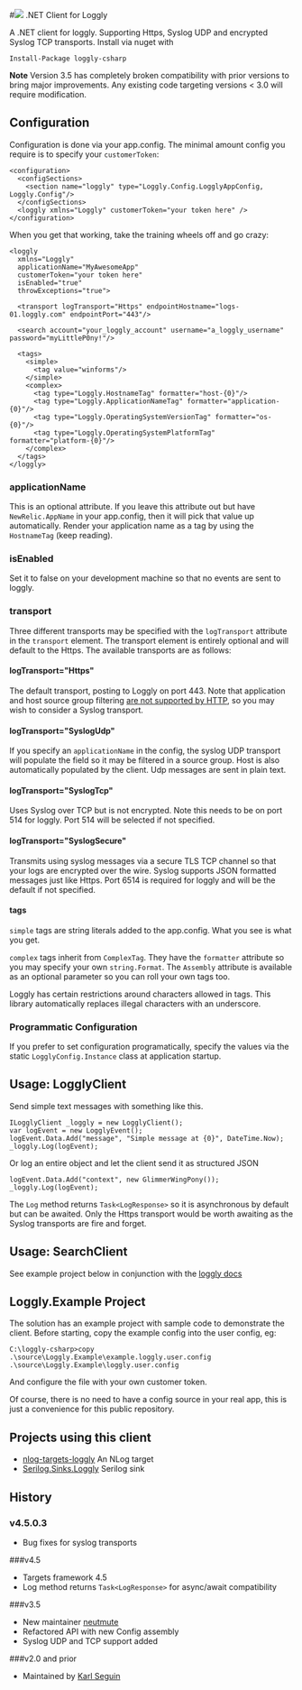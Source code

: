 #![](https://raw.githubusercontent.com/neutmute/loggly-csharp/master/SolutionItems/loggly.png) .NET Client for Loggly  

A .NET client for loggly. Supporting Https, Syslog UDP and encrypted Syslog TCP transports.
Install via nuget with

	Install-Package loggly-csharp

**Note** Version 3.5 has completely broken compatibility with prior versions to bring major improvements.
Any existing code targeting versions < 3.0 will require modification.

## Configuration
Configuration is done via your app.config. The minimal amount config you require is to specify your `customerToken`: 

	<configuration>
	  <configSections>
	    <section name="loggly" type="Loggly.Config.LogglyAppConfig, Loggly.Config"/>
	  </configSections>
	  <loggly xmlns="Loggly" customerToken="your token here" />
	</configuration>
 
When you get that working, take the training wheels off and go crazy:

	<loggly 
	  xmlns="Loggly" 
	  applicationName="MyAwesomeApp" 
	  customerToken="your token here" 
	  isEnabled="true"
	  throwExceptions="true">

  	  <transport logTransport="Https" endpointHostname="logs-01.loggly.com" endpointPort="443"/>

	  <search account="your_loggly_account" username="a_loggly_username" password="myLittleP0ny!"/>
  
	  <tags>
	    <simple>
	      <tag value="winforms"/>
	    </simple>
	    <complex>
	      <tag type="Loggly.HostnameTag" formatter="host-{0}"/>
	      <tag type="Loggly.ApplicationNameTag" formatter="application-{0}"/>
	      <tag type="Loggly.OperatingSystemVersionTag" formatter="os-{0}"/>
	      <tag type="Loggly.OperatingSystemPlatformTag" formatter="platform-{0}"/>
	    </complex>
	  </tags>
	</loggly>

### applicationName
This is an optional attribute. If you leave this attribute out but have `NewRelic.AppName` in your app.config, then it will pick that value up automatically.
Render your application name as a tag by using the `HostnameTag` (keep reading).

### isEnabled
Set it to false on your development machine so that no events are sent to loggly. 

### transport
Three different transports may be specified with the `logTransport` attribute in the `transport` element.
The transport element is entirely optional and will default to the Https. The available transports are as follows:

#### logTransport="Https"
The default transport, posting to Loggly on port 443. Note that application and host source group filtering [are not supported by HTTP](https://community.loggly.com/customer/portal/questions/8416949--host-field-for-source-groups?b_id=50), so you may wish to consider a Syslog transport.

#### logTransport="SyslogUdp"
If you specify an `applicationName` in the config, the syslog UDP transport will populate the field so it may be filtered in a source group. Host is also automatically populated by  the client. Udp messages are sent in plain text.  

#### logTransport="SyslogTcp"
Uses Syslog over TCP but is not encrypted. Note this needs to be on port 514 for loggly. Port 514 will be selected if not specified.   

#### logTransport="SyslogSecure"
Transmits using syslog messages via a secure TLS TCP channel so that your logs are encrypted over the wire. Syslog supports JSON formatted messages just like Https. Port 6514 is required for loggly and will be the default if not specified.

#### tags 
`simple` tags are string literals added to the app.config. What you see is what you get.

`complex` tags inherit from `ComplexTag`. They have the `formatter` attribute so you may specify your own `string.Format`.
The `Assembly` attribute is available as an optional parameter so you can roll your own tags too.

Loggly has certain restrictions around characters allowed in tags. This library automatically replaces illegal characters with an underscore.
 
### Programmatic Configuration

If you prefer to set configuration programatically, specify the values via the static `LogglyConfig.Instance` class at application startup.

## Usage: LogglyClient
Send simple text messages with something like this.

	ILogglyClient _loggly = new LogglyClient();
    var logEvent = new LogglyEvent();
    logEvent.Data.Add("message", "Simple message at {0}", DateTime.Now);
    _loggly.Log(logEvent);

Or log an entire object and let the client send it as structured JSON

	logEvent.Data.Add("context", new GlimmerWingPony());
    _loggly.Log(logEvent);

The `Log` method returns `Task<LogResponse>` so it is asynchronous by default but can be awaited. Only the Https transport would be worth awaiting as the Syslog transports are fire and forget. 

## Usage: SearchClient

See example project below in conjunction with the [loggly docs](https://www.loggly.com/docs/api-retrieving-data/)

## Loggly.Example Project
The solution has an example project with sample code to demonstrate the client.
Before starting, copy the example config into the user config, eg:

	C:\loggly-csharp>copy .\source\Loggly.Example\example.loggly.user.config .\source\Loggly.Example\loggly.user.config

And configure the file with your own customer token.

Of course, there is no need to have a config source in your real app, this is just a convenience for this public repository.


## Projects using this client
* [nlog-targets-loggly](https://github.com/joefitzgerald/nlog-targets-loggly) An NLog target
* [Serilog.Sinks.Loggly](https://github.com/serilog/serilog/tree/master/src/Serilog.Sinks.Loggly) Serilog sink

## History
### v4.5.0.3
* Bug fixes for syslog transports

###v4.5 
* Targets framework 4.5
* Log method returns `Task<LogResponse>` for async/await compatibility

###v3.5
* New maintainer [neutmute](https://github.com/neutmute)
* Refactored API with new Config assembly
* Syslog UDP and TCP support added

###v2.0 and prior
* Maintained by [Karl Seguin](https://github.com/karlseguin) 
 